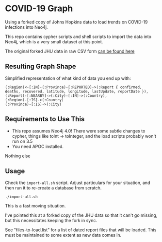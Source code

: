 # COVID-19 Graph

Using a forked copy of Johns Hopkins data to load trends on COVID-19 infections into Neo4j.

This repo contains cypher scripts and shell scripts to import the data into Neo4j, which is a very
small dataset at this point.

The original forked JHU data in raw CSV form [can be found here](https://github.com/moxious/COVID-19/)

## Resulting Graph Shape

Simplified representation of what kind of data you end up with:

```
(:Region)<-[:IN]-(:Province)-[:REPORTED]->(:Report { confirmed, deaths, recovered, latitude, longitude, lastUpdate, reportDate }),
(:Report)-[:NEARBY]->(:City)-[:IN]->(:Country),
(:Region)-[:IS]->(:Country)
(:Province)-[:IS]->(:City)
```

## Requirements to Use This

* This repo assumes Neo4j 4.0!  There were some subtle changes to cypher, things like toInt -> toInteger,
and the load scripts probably won't run on 3.5
* You need APOC installed.

Nothing else

## Usage

Check the `import-all.sh` script.  Adjust particulars for your situation, and then run it to re-create a database
from scratch.

```
./import-all.sh
```

This is a fast moving situation.  

I've pointed this at a forked copy of the JHU data so that it can't go missing,
but this necessitates keeping the fork in sync.

See "files-to-load.list" for a list of dated report files that will be loaded.  This must
be maintained to some extent as new data comes in.




